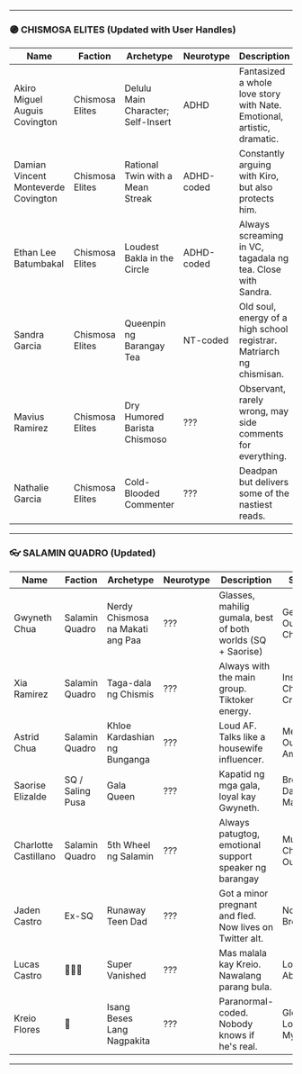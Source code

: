 
---

### 🟣 **CHISMOSA ELITES (Updated with User Handles)**

| Name                                | Faction         | Archetype                          | Neurotype  | Description                                                             | Sims Traits                         | Aspiration          | User/Handle                                     |
| ----------------------------------- | --------------- | ---------------------------------- | ---------- | ----------------------------------------------------------------------- | ----------------------------------- | ------------------- | ----------------------------------------------- |
| Akiro Miguel Auguis Covington       | Chismosa Elites | Delulu Main Character; Self-Insert | ADHD       | Fantasized a whole love story with Nate. Emotional, artistic, dramatic. | Over-Emotional, Music Lover, Clumsy | Musical Genius      | @cyberkiro / @kiro.m4a                          |
| Damian Vincent Monteverde Covington | Chismosa Elites | Rational Twin with a Mean Streak   | ADHD-coded | Constantly arguing with Kiro, but also protects him.                    | Genius, Outgoing, Hot-Headed        | Friend of the World | @centavovinnyyy / @dam / @heyimdam / @dexonic\_ |
| Ethan Lee Batumbakal                | Chismosa Elites | Loudest Bakla in the Circle        | ADHD-coded | Always screaming in VC, tagadala ng tea. Close with Sandra.             | Outgoing, Goofball, Cheerful        | Joke Star           | @catethan                                       |
| Sandra Garcia                       | Chismosa Elites | Queenpin ng Barangay Tea           | NT-coded   | Old soul, energy of a high school registrar. Matriarch ng chismisan.    | Insider, Neat, Perfectionist        | Leader of the Pack  | @maritessandra                                  |
| Mavius Ramirez                      | Chismosa Elites | Dry Humored Barista Chismoso       | ???        | Observant, rarely wrong, may side comments for everything.              | Snob, Genius, Slob                  | Fabulously Wealthy  | @mavmavmavius                                   |
| Nathalie Garcia                     | Chismosa Elites | Cold-Blooded Commenter             | ???        | Deadpan but delivers some of the nastiest reads.                        | Mean, Calm, Noncommittal            | Chief of Mischief   | @nathalyuhh                                     |

---

### 👓 **SALAMIN QUADRO (Updated)**

| Name                 | Faction          | Archetype                        | Neurotype | Description                                                 | Sims Traits                     | Aspiration              | User/Handle        |
| -------------------- | ---------------- | -------------------------------- | --------- | ----------------------------------------------------------- | ------------------------------- | ----------------------- | ------------------ |
| Gwyneth Chua         | Salamin Quadro   | Nerdy Chismosa na Makati ang Paa | ???       | Glasses, mahilig gumala, best of both worlds (SQ + Saorise) | Genius, Outgoing, Cheerful      | Academic                | @gwywiththetea     |
| Xia Ramirez          | Salamin Quadro   | Taga-dala ng Chismis             | ???       | Always with the main group. Tiktoker energy.                | Insider, Cheerful, Creative     | Social Butterfly        | @xiachika          |
| Astrid Chua          | Salamin Quadro   | Khloe Kardashian ng Bunganga     | ???       | Loud AF. Talks like a housewife influencer.                 | Mean, Outgoing, Ambitious       | World-Famous Celebrity  | @kweenastrid       |
| Saorise Elizalde     | SQ / Saling Pusa | Gala Queen                       | ???       | Kapatid ng mga gala, loyal kay Gwyneth.                     | Bro, Goofball, Dance Machine    | Party Animal            | @saorslayy         |
| Charlotte Castillano | Salamin Quadro   | 5th Wheel ng Salamin             | ???       | Always patugtog, emotional support speaker ng barangay      | Music Lover, Childish, Outgoing | Joke Star               | @charlotteskaraoke |
| Jaden Castro         | Ex-SQ            | Runaway Teen Dad                 | ???       | Got a minor pregnant and fled. Now lives on Twitter alt.    | Noncommittal, Bro, Slob         | Public Enemy            | @jadennotsorry     |
| Lucas Castro         | 👻👻👻           | Super Vanished                   | ???       | Mas malala kay Kreio. Nawalang parang bula.                 | Loner, Absent, Lazy             | Freelance Botanist      | @castrogonewild    |
| Kreio Flores         | 👻               | Isang Beses Lang Nagpakita       | ???       | Paranormal-coded. Nobody knows if he's real.                | Gloomy, Loner, Mysterious       | Paranormal Investigator | @kreighost         |

---
